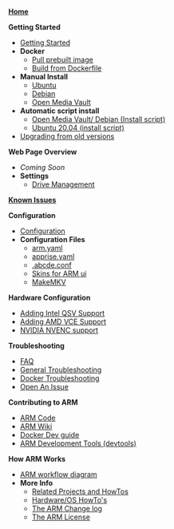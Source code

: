 **[Home](https://github.com/automatic-ripping-machine/automatic-ripping-machine/wiki)**

**Getting Started**
   - [Getting Started](https://github.com/automatic-ripping-machine/automatic-ripping-machine/wiki/Getting-Started)
   - **Docker**
       - [Pull prebuilt image](https://github.com/automatic-ripping-machine/automatic-ripping-machine/wiki/docker)
       - [Build from Dockerfile](https://github.com/automatic-ripping-machine/automatic-ripping-machine/wiki/Building-ARM-docker-image-from-source)
   - **Manual Install**
       - [Ubuntu](https://github.com/automatic-ripping-machine/automatic-ripping-machine/wiki/Setting-up-ARM-manually-(Ubuntu))
       - [Debian](https://github.com/automatic-ripping-machine/automatic-ripping-machine/wiki/Setting-up-ARM-manually-(Debian-OMV))
       - [Open Media Vault](https://github.com/automatic-ripping-machine/automatic-ripping-machine/wiki/Setting-up-ARM-manually-(Debian-OMV))
   - **Automatic script install**
       - [Open Media Vault/ Debian (Install script)](https://github.com/automatic-ripping-machine/automatic-ripping-machine/wiki/Setting-up-ARM-script-(Debian-OMV))
       - [Ubuntu 20.04 (install script)](https://github.com/automatic-ripping-machine/automatic-ripping-machine/wiki/Ubuntu-20.04-Automatic-Installation)
   - [Upgrading from old versions](https://github.com/automatic-ripping-machine/automatic-ripping-machine/wiki/upgrading)

**Web Page Overview**
  - _Coming Soon_
  - **Settings**
    - [Drive Management](Settings-Drives)

**[Known Issues](https://github.com/automatic-ripping-machine/automatic-ripping-machine/wiki/Known-Issues)**

**Configuration**
   - [Configuration](https://github.com/automatic-ripping-machine/automatic-ripping-machine/wiki/Configuring-ARM)
   - **Configuration Files**
      - [arm.yaml](https://github.com/automatic-ripping-machine/automatic-ripping-machine/wiki/config-arm.yaml)
      - [apprise.yaml](https://github.com/automatic-ripping-machine/automatic-ripping-machine/wiki/config-apprise.yaml)
      - [.abcde.conf](https://github.com/automatic-ripping-machine/automatic-ripping-machine/wiki/config-abcde.conf)
      - [Skins for ARM ui](https://github.com/automatic-ripping-machine/automatic-ripping-machine/wiki/config-ui-skins)
      - [MakeMKV](https://github.com/automatic-ripping-machine/automatic-ripping-machine/wiki/MakeMKV-Info)

**Hardware Configuration**
   - [Adding Intel QSV Support](https://github.com/automatic-ripping-machine/automatic-ripping-machine/wiki/intel-qsv)
   - [Adding AMD VCE Support](https://github.com/automatic-ripping-machine/automatic-ripping-machine/wiki/amd-vce)
   - [NVIDIA NVENC support](https://github.com/automatic-ripping-machine/automatic-ripping-machine/wiki/nvidia)

**Troubleshooting**
   - [FAQ](https://github.com/automatic-ripping-machine/automatic-ripping-machine/wiki/FAQ)
   - [General Troubleshooting](https://github.com/automatic-ripping-machine/automatic-ripping-machine/wiki/General-Troubleshooting)
   - [Docker Troubleshooting](https://github.com/automatic-ripping-machine/automatic-ripping-machine/wiki/Docker-Troubleshooting)
   - [Open An Issue](https://github.com/automatic-ripping-machine/automatic-ripping-machine/issues/new/choose)

**Contributing to ARM**
   - [ARM Code](http://github.com/automatic-ripping-machine/automatic-ripping-machine/wiki/Contribute)
   - [ARM Wiki](http://github.com/automatic-ripping-machine/automatic-ripping-machine/wiki/Contribute-Wiki)
   - [Docker Dev guide](http://github.com/automatic-ripping-machine/automatic-ripping-machine/wiki/Contribute-Docker)
   - [ARM Development Tools (devtools)](https://github.com/automatic-ripping-machine/automatic-ripping-machine/wiki/Contribute-DevTools)

**How ARM Works**
   - [ARM workflow diagram](https://github.com/automatic-ripping-machine/automatic-ripping-machine/wiki/workflow-diagram)
   - **More Info**
      - [Related Projects and HowTos](https://github.com/automatic-ripping-machine/automatic-ripping-machine/wiki/related-howtos)
      - [Hardware/OS HowTo's](https://github.com/automatic-ripping-machine/automatic-ripping-machine/wiki/VMware)
      - [The ARM Change log](https://github.com/automatic-ripping-machine/automatic-ripping-machine/wiki/Change-Log)
      - [The ARM License](https://github.com/automatic-ripping-machine/automatic-ripping-machine/blob/v2_devel/LICENSE)